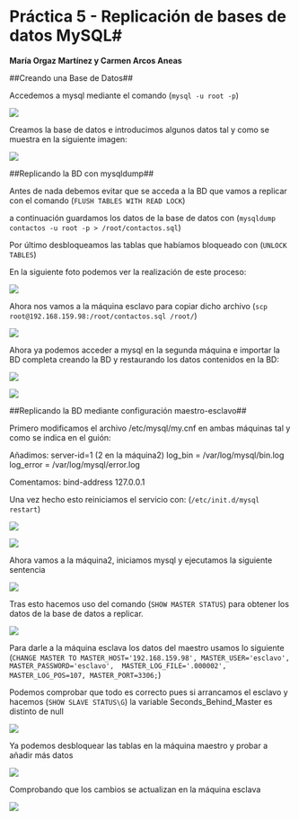 # Práctica 5 - Replicación de bases de datos MySQL#

**María Orgaz Martínez y Carmen Arcos Aneas**

##Creando una Base de Datos##

Accedemos a mysql mediante el comando
(`mysql -u root -p`)

![](https://github.com/CarmenArcos/swap1415/blob/master/practica5/imagenes/practica5%20(1).png)

Creamos la base de datos e introducimos algunos datos tal y como se muestra en la siguiente imagen:

![](https://github.com/CarmenArcos/swap1415/blob/master/practica5/imagenes/practica5%20(2).png)

##Replicando la BD con mysqldump##

Antes de nada debemos evitar que se acceda a la BD que vamos a replicar con el comando (`FLUSH TABLES WITH READ LOCK`)

a continuación guardamos los datos de la base de datos con (`mysqldump contactos -u root -p > /root/contactos.sql`)

Por último desbloqueamos las tablas que habíamos bloqueado con
(`UNLOCK TABLES`)

En la siguiente foto podemos ver la realización de este proceso:

![](https://github.com/CarmenArcos/swap1415/blob/master/practica5/imagenes/practica5%20(3).png)

Ahora nos vamos a la máquina esclavo para copiar dicho archivo 
(`scp root@192.168.159.98:/root/contactos.sql /root/`)

![](https://github.com/CarmenArcos/swap1415/blob/master/practica5/imagenes/practica5%20(4).png)

Ahora ya podemos acceder a mysql en la segunda máquina e importar la BD completa creando la BD y restaurando los datos contenidos en la BD:

![](https://github.com/CarmenArcos/swap1415/blob/master/practica5/imagenes/practica5%20(5).png)

![](https://github.com/CarmenArcos/swap1415/blob/master/practica5/imagenes/practica5%20(6).png)

##Replicando la BD mediante configuración maestro-esclavo##

Primero modificamos el archivo /etc/mysql/my.cnf en ambas máquinas tal y como se indica en el guión:

Añadimos:
server-id=1 (2 en la máquina2)
log_bin = /var/log/mysql/bin.log
log_error = /var/log/mysql/error.log

Comentamos:
bind-address 127.0.0.1 

Una vez hecho esto reiniciamos el servicio con:
(`/etc/init.d/mysql restart`)

![](https://github.com/CarmenArcos/swap1415/blob/master/practica5/imagenes/practica5%20(7).png)

![](https://github.com/CarmenArcos/swap1415/blob/master/practica5/imagenes/practica5%20(8).png)

Ahora vamos a la máquina2, iniciamos mysql y ejecutamos la siguiente sentencia

![](https://github.com/CarmenArcos/swap1415/blob/master/practica5/imagenes/practica5%20(9).png)

Tras esto hacemos uso del comando (`SHOW MASTER STATUS`) para obtener los datos de la base de datos a replicar.

![](https://github.com/CarmenArcos/swap1415/blob/master/practica5/imagenes/practica5%20(10).png)

Para darle a la máquina esclava los datos del maestro usamos lo siguiente
(`CHANGE MASTER TO MASTER_HOST='192.168.159.98', MASTER_USER='esclavo', MASTER_PASSWORD='esclavo', 
MASTER_LOG_FILE='.000002', MASTER_LOG_POS=107, MASTER_PORT=3306;`)

Podemos comprobar que todo es correcto pues si arrancamos el esclavo y hacemos (`SHOW SLAVE STATUS\G`) la variable Seconds_Behind_Master es distinto de null

![](https://github.com/CarmenArcos/swap1415/blob/master/practica5/imagenes/practica5%20(11).png)

Ya podemos desbloquear las tablas en la máquina maestro y probar a añadir más datos

![](https://github.com/CarmenArcos/swap1415/blob/master/practica5/imagenes/practica5%20(12).png)

Comprobando que los cambios se actualizan en la máquina esclava

![](https://github.com/CarmenArcos/swap1415/blob/master/practica5/imagenes/practica5%20(13).png)